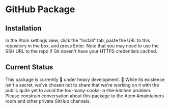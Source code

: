 # GitHub Package

## Installation

In the Atom settings view, click the "Install" tab, paste the URL to this repository in the box, and press Enter. Note that you may need to use the SSH URL to the repo if Git doesn't have your HTTPS credentials cached.

## Current Status

This package is currently :construction: under heavy development. :construction: While its existence isn't a secret, we've chosen not to share that we're working on it with the public quite yet to avoid the too-many-cooks-in-the-kitchen problem. Please constrain conversation about this package to the Atom #maintainers room and other private GitHub channels.
